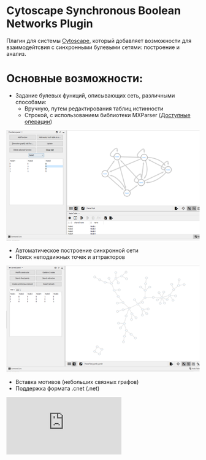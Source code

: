 # Cytoscape Synchronous Boolean Networks Plugin
Плагин для системы [Cytoscape](https://cytoscape.org/), который добавляет возможности для взаимодейтсвия с синхронными булевыми сетями: построение и анализ.
# Основные возможности:
* Задание булевых функций, описывающих сеть, различными способами:
  * Вручную, путем редактирования таблиц истинности
  * Строкой, с использованием библиотеки MXParser ([Доступные операции](http://mathparser.org/mxparser-math-collection/boolean-operators/))  
  
![Основная панель для задания функций](https://github.com/AlexeySemibratov/cytoscape/blob/images/cytoscape-img/img1.png)

 * Автоматическое построение синхронной сети
 * Поиск неподвижных точек и аттракторов
 
 ![Синхронная сеть и ее аттракторы](https://github.com/AlexeySemibratov/cytoscape/blob/images/cytoscape-img/img2.png)
 
 * Вставка мотивов (небольших связных графов)
 * Поддержка формата .cnet (.net)
 
 ![cytoscape-boolean-network.jar](https://github.com/AlexeySemibratov/cytoscape/blob/master/target/boolean_network-1.0.jar)
